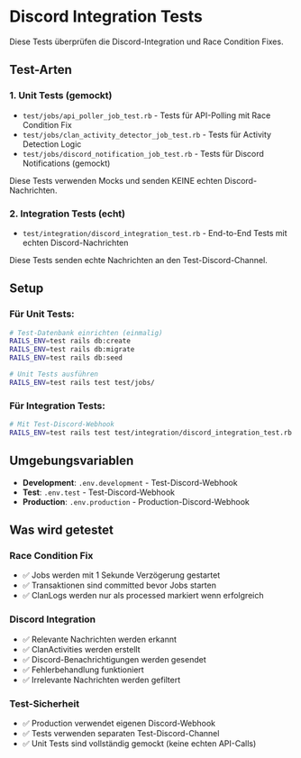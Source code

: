 # Discord Integration Tests

Diese Tests überprüfen die Discord-Integration und Race Condition Fixes.

## Test-Arten

### 1. Unit Tests (gemockt)
- `test/jobs/api_poller_job_test.rb` - Tests für API-Polling mit Race Condition Fix
- `test/jobs/clan_activity_detector_job_test.rb` - Tests für Activity Detection Logic  
- `test/jobs/discord_notification_job_test.rb` - Tests für Discord Notifications (gemockt)

Diese Tests verwenden Mocks und senden KEINE echten Discord-Nachrichten.

### 2. Integration Tests (echt)
- `test/integration/discord_integration_test.rb` - End-to-End Tests mit echten Discord-Nachrichten

Diese Tests senden echte Nachrichten an den Test-Discord-Channel.

## Setup

### Für Unit Tests:
```bash
# Test-Datenbank einrichten (einmalig)
RAILS_ENV=test rails db:create
RAILS_ENV=test rails db:migrate
RAILS_ENV=test rails db:seed

# Unit Tests ausführen
RAILS_ENV=test rails test test/jobs/
```

### Für Integration Tests:
```bash
# Mit Test-Discord-Webhook
RAILS_ENV=test rails test test/integration/discord_integration_test.rb
```

## Umgebungsvariablen

- **Development**: `.env.development` - Test-Discord-Webhook
- **Test**: `.env.test` - Test-Discord-Webhook  
- **Production**: `.env.production` - Production-Discord-Webhook

## Was wird getestet

### Race Condition Fix
- ✅ Jobs werden mit 1 Sekunde Verzögerung gestartet
- ✅ Transaktionen sind committed bevor Jobs starten
- ✅ ClanLogs werden nur als processed markiert wenn erfolgreich

### Discord Integration
- ✅ Relevante Nachrichten werden erkannt
- ✅ ClanActivities werden erstellt
- ✅ Discord-Benachrichtigungen werden gesendet
- ✅ Fehlerbehandlung funktioniert
- ✅ Irrelevante Nachrichten werden gefiltert

### Test-Sicherheit
- ✅ Production verwendet eigenen Discord-Webhook
- ✅ Tests verwenden separaten Test-Discord-Channel
- ✅ Unit Tests sind vollständig gemockt (keine echten API-Calls)